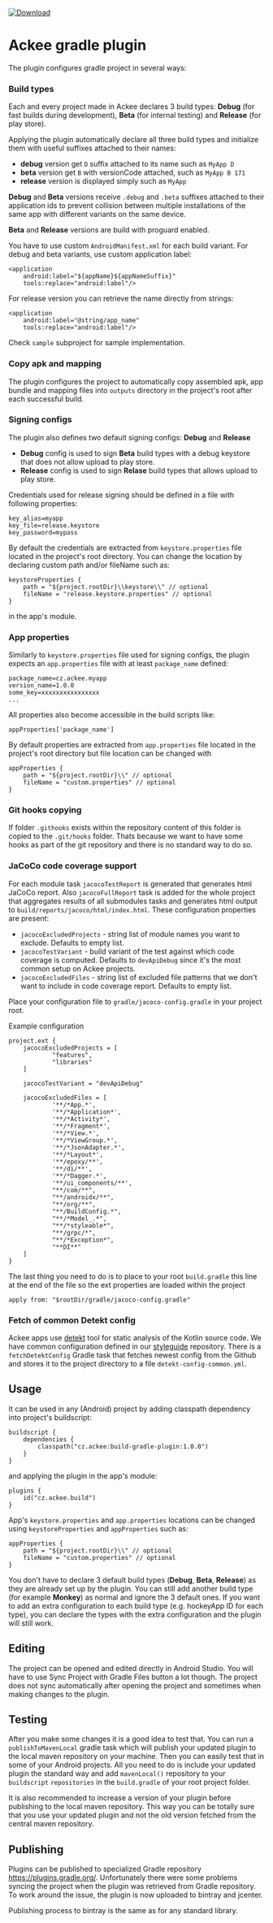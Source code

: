 [ ![Download](https://api.bintray.com/packages/ackeecz/gradle-plugin/build-gradle-plugin/images/download.svg) ](https://bintray.com/ackeecz/gradle-plugin/build-gradle-plugin/_latestVersion)

# Ackee gradle plugin

The plugin configures gradle project in several ways:

### Build types

Each and every project made in Ackee declares 3 build types:
**Debug** (for fast builds during development),
**Beta** (for internal testing) and
**Release** (for play store).

Applying the plugin automatically declare all three build types and initialize them with useful suffixes attached to
their names:

- **debug** version get `D` suffix attached to its name such as `MyApp D`
- **beta** version get `B` with versionCode attached, such as `MyApp B 171`
- **release** version is displayed simply such as `MyApp`

**Debug** and **Beta** versions receive `.debug` and `.beta` suffixes attached to their application ids to prevent
collision between multiple installations of the same app with different variants on the same device.

**Beta** and **Release** versions are build with proguard enabled.

You have to use custom `AndroidManifest.xml` for each build variant. For debug and beta variants, use custom application
label:

```
<application
    android:label="${appName}${appNameSuffix}"
    tools:replace="android:label"/>
```

For release version you can retrieve the name directly from strings:

```
<application
    android:label="@string/app_name"
    tools:replace="android:label"/>
```

Check `sample` subproject for sample implementation.

### Copy apk and mapping

The plugin configures the project to automatically copy assembled apk, app bundle and mapping files into
`outputs` directory in the project's root after each successful build.

### Signing configs

The plugin also defines two default signing configs: **Debug** and **Release**

- **Debug** config is used to sign **Beta** build types with a debug keystore that does not allow upload to play store.
- **Release** config is used to sign **Relase** build types that allows upload to play store.

Credentials used for release signing should be defined in a file with following properties:

```
key_alias=myapp
key_file=release.keystore
key_password=mypass
```

By default the credentials are extracted from `keystore.properties` file located in the project's root directory. You
can change the location by declaring custom path and/or fileName such as:

```
keystoreProperties {
    path = "${project.rootDir}\\keystore\\" // optional
    fileName = "release.keystore.properties" // optional
}
```

in the app's module.

### App properties

Similarly to `keystore.properties` file used for signing configs, the plugin expects an
`app.properties` file with at least `package_name` defined:

```
package_name=cz.ackee.myapp
version_name=1.0.0
some_key=xxxxxxxxxxxxxxxx
...
```

All properties also become accessible in the build scripts like:

```
appProperties['package_name']
```

By default properties are extracted from `app.properties` file located in the project's root directory but file location
can be changed with

```
appProperties {
    path = "${project.rootDir}\\" // optional
    fileName = "custom.properties" // optional
}
```

### Git hooks copying

If folder `.githooks` exists within the repository content of this folder is copied to the `.git/hooks` folder. Thats
because we want to have some hooks as part of the git repository and there is no standard way to do so.

### JaCoCo code coverage support

For each module task `jacocoTestReport` is generated that generates html JaCoCo report. Also
`jacocoFullReport` task is added for the whole project that aggregates results of all submodules tasks and generates
html output to `build/reports/jacoco/html/index.html`. These configuration properties are present:

- `jacocoExcludedProjects` - string list of module names you want to exclude. Defaults to empty list.
- `jacocoTestVariant` - build variant of the test against which code coverage is computed. Defaults to `devApiDebug`
  since it's the most common setup on Ackee projects.
- `jacocoExcludedFiles` - string list of excluded file patterns that we don't want to include in code coverage report.
  Defaults to empty list.

Place your configuration file to `gradle/jacoco-config.gradle` in your project root.

Example configuration

```
project.ext {
    jacocoExcludedProjects = [
            "features",
            "libraries"
    ]

    jacocoTestVariant = "devApiDebug"

    jacocoExcludedFiles = [
            '**/*App.*',
            '**/*Application*',
            '**/*Activity*',
            '**/*Fragment*',
            '**/*View.*',
            '**/*ViewGroup.*',
            '**/*JsonAdapter.*',
            '**/*Layout*',
            '**/epoxy/**',
            '**/di/**',
            '**/*Dagger.*',
            '**/ui_components/**',
            "**/com/**",
            "**/androidx/**",
            "**/org/**",
            "**/BuildConfig.*",
            "**/*Model_.*",
            "**/*styleable*",
            "**/grpc/*",
            "**/*Exception*",
            "**DI**"
    ]
}
```

The last thing you need to do is to place to your root `build.gradle` this line at the end of the file so the ext
properties are loaded within the project

```
apply from: "$rootDir/gradle/jacoco-config.gradle"
```

### Fetch of common Detekt config

Ackee apps use [detekt](https://github.com/detekt/detekt) tool for static analysis of the Kotlin source code. We have
common configuration defined in our [styleguide](https://github.com/AckeeCZ/styleguide/tree/master/android) repository.
There is a `fetchDetektConfig` Gradle task that fetches newest config from the Github and stores it to the project
directory to a file `detekt-config-common.yml`.

## Usage

It can be used in any (Android) project by adding classpath dependency into project's buildscript:

```
buildscript {
    dependencies {
        classpath("cz.ackee:build-gradle-plugin:1.0.0")
    }
}
```

and applying the plugin in the app's module:

```
plugins {
    id("cz.ackee.build")
}
```

App's `keystore.properties` and `app.properties` locations can be changed using
`keystoreProperties` and `appProperties` such as:

```
appProperties {
    path = "${project.rootDir}\\" // optional
    fileName = "custom.properties" // optional
}
```

You don't have to declare 3 default build types (**Debug**, **Beta**, **Release**) as they are already set up by the
plugin. You can still add another build type (for example **Monkey**) as normal and ignore the 3 default ones. If you
want to add an extra configuration to each build type
(e.g. hockeyApp ID for each type), you can declare the types with the extra configuration and the plugin will still
work.

## Editing

The project can be opened and edited directly in Android Studio. You will have to use Sync Project with Gradle Files
button a lot though. The project does not sync automatically after opening the project and sometimes when making changes
to the plugin.

## Testing

After you make some changes it is a good idea to test that. You can run a `publishToMavenLocal`
gradle task which will publish your updated plugin to the local maven repository on your machine. Then you can easily
test that in some of your Android projects. All you need to do is include your updated plugin the standard way and
add `mavenLocal()` repository to your `buildscript`
`repositories` in the `build.gradle` of your root project folder.

It is also recommended to increase a version of your plugin before publishing to the local maven repository. This way
you can be totally sure that you use your updated plugin and not the old version fetched from the central maven
repository.

## Publishing

Plugins can be published to specialized Gradle repository https://plugins.gradle.org/. Unfortunately there were some
problems syncing the project when the plugin was retrieved from Gradle repository. To work around the issue, the plugin
is now uploaded to bintray and jcenter.

Publishing process to bintray is the same as for any standard library.
